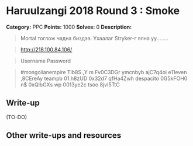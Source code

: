 # Haruulzangi 2018 Round 3 : Smoke

**Category:** PPC
**Points:** 1000
**Solves:** 0
**Description:**

>Mortal тоглож чадна биздээ. Ухаалаг Stryker-г ялна уу........

>http://218.100.84.106/

>Username Password

>#mongolianempire Tlb8S.,Y
>m Fv0C3DGr
>ymcnbyb ajC7q4oi
>e11even ,8CEreAy
>teampb 01.h8zUD
>0x32d7 qfHa4Zwh
>despacito 0G5kFOH0
>n$ 0xQlbGXs
>wp 0013ye2c
>tsoo 8jvI5TtC

## Write-up
(TO-DO)

## Other write-ups and resources
